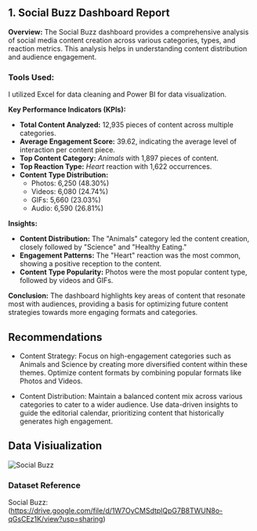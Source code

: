 ## 1. Social Buzz Dashboard Report

**Overview:**
The Social Buzz dashboard provides a comprehensive analysis of social media content creation across various categories, types, and reaction metrics. 
This analysis helps in understanding content distribution and audience engagement.
### Tools Used:
 I utilized Excel for data cleaning and Power BI for data visualization.

**Key Performance Indicators (KPIs):**
- **Total Content Analyzed:** 12,935 pieces of content across multiple categories.
- **Average Engagement Score:** 39.62, indicating the average level of interaction per content piece.
- **Top Content Category:** *Animals* with 1,897 pieces of content.
- **Top Reaction Type:** *Heart* reaction with 1,622 occurrences.
- **Content Type Distribution:** 
  - Photos: 6,250 (48.30%)
  - Videos: 6,080 (24.74%)
  - GIFs: 5,660 (23.03%)
  - Audio: 6,590 (26.81%)

**Insights:**
- **Content Distribution:** The "Animals" category led the content creation, closely followed by "Science" and "Healthy Eating." 
- **Engagement Patterns:** The "Heart" reaction was the most common, showing a positive reception to the content.
- **Content Type Popularity:** Photos were the most popular content type, followed by videos and GIFs.

**Conclusion:**
The dashboard highlights key areas of content that resonate most with audiences,
providing a basis for optimizing future content strategies towards more engaging formats and categories.

## Recommendations
 - Content Strategy: 
Focus on high-engagement categories such as Animals and Science by creating more diversified content within these themes.
Optimize content formats by combining popular formats like Photos and Videos.

 - Content Distribution: 
Maintain a balanced content mix across various categories to cater to a wider audience.
Use data-driven insights to guide the editorial calendar, prioritizing content that historically generates high engagement.
## Data Visiualization


![Social Buzz](https://github.com/user-attachments/assets/7c06946a-ba1c-4a50-979c-aea15dee5102)

### Dataset Reference
Social Buzz:(https://drive.google.com/file/d/1W7OyCMSdtplQpG7B8TWUN8o-qGsCEz1K/view?usp=sharing)

